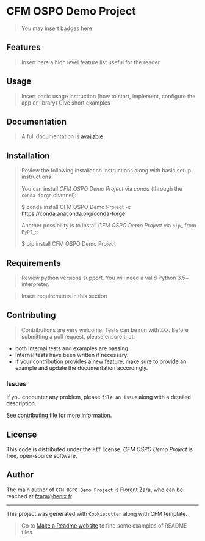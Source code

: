 # CFM OSPO Demo Project
> You may insert badges here

## Features

> Insert here a high level feature list useful for the reader

## Usage

> Insert basic usage instruction (how to start, implement, configure the app or library)
> Give short examples


## Documentation

> A full documentation is [available](https://link.to.readthedocs.org).

## Installation

> Review the following installation instructions along with basic setup instructions
>
> You can install *CFM OSPO Demo Project* via *conda* (through the `conda-forge` channel)::
>
>    $ conda install CFM OSPO Demo Project -c https://conda.anaconda.org/conda-forge
>
> Another possibility is to install *CFM OSPO Demo Project* via `pip`_ from `PyPI`_::
>
>    $ pip install CFM OSPO Demo Project


## Requirements

> Review python versions support.
You will need a valid Python 3.5+ interpreter. 

> Insert requirements in this section

## Contributing

> Contributions are very welcome. Tests can be run with `XXX`. Before
submitting a pull request, please ensure that:

-   both internal tests and examples are passing.
-   internal tests have been written if necessary.
-   if your contribution provides a new feature, make sure to provide an
    example and update the documentation accordingly.

### Issues
If you encounter any problem, please `file an issue` along with a detailed
description.

See [contributing file](CONTRIBUTING.md) for more information.

## License

This code is distributed under the `MIT` license. *CFM OSPO Demo Project* is
free, open-source software.


## Author

The main author of `CFM OSPO Demo Project` is Florent Zara,
who can be reached at fzara@henix.fr.

* * * * *

This project was generated with `Cookiecutter` along with CFM template.

> Go to [Make a Readme website](https://www.makeareadme.com/) to find some
examples of README files.
